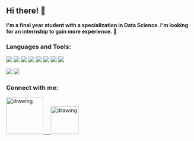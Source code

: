 ## Hi there! 👋
**I'm a final year student with a specialization in Data Science.
I'm looking for an internship to gain more experience.** 💪

<h3 align="left">Languages and Tools:</h3>
  
![](https://img.shields.io/badge/Python-3776AB?style=for-the-badge&logo=python&logoColor=white)
![](https://img.shields.io/badge/scikit_learn-F7931E?style=for-the-badge&logo=scikit-learn&logoColor=white)
![](https://img.shields.io/badge/Pandas-2C2D72?style=for-the-badge&logo=pandas&logoColor=white)
![](https://img.shields.io/badge/Seaborn-3776AB?style=for-the-badge&logo=seaborn&logoColor=white)
![](https://img.shields.io/badge/Matplotlib-2e7eea?style=for-the-badge&logo=seaborn&logoColor=white)
![](https://img.shields.io/badge/Numpy-777BB4?style=for-the-badge&logo=numpy&logoColor=white)
![](https://img.shields.io/badge/GIT-E44C30?style=for-the-badge&logo=git&logoColor=white)
![](https://img.shields.io/badge/Microsoft_SQL_Server-CC2927?style=for-the-badge&logo=microsoft-sql-server&logoColor=white)

![](https://img.shields.io/badge/Jupyter-F37626.svg?&style=for-the-badge&logo=Jupyter&logoColor=white)
![](https://img.shields.io/badge/Visual_Studio_Code-0078D4?style=for-the-badge&logo=visual%20studio%20code&logoColor=white)  

<h3 align="left">Connect with me:</h3>
<p align="left">
<a href="https://www.linkedin.com/in/wojciech-sylwester/"><img src="https://res.cloudinary.com/importdata/image/upload/v1595012354/linkedin_t9qiwy.png" alt="drawing" width="100"/> &nbsp;&nbsp;&nbsp;&nbsp;<a href="https://www.kaggle.com/wojteksy"><img src="https://res.cloudinary.com/importdata/image/upload/v1595012924/kaggle_ksaktb.png" alt="drawing" width="75"/>
